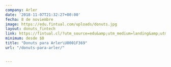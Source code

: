 ```yaml
---
company: Arler
date: '2018-11-07T21:32:27+00:00'
fecha: 8 de noviembre
image: https://edu.fintual.com/uploads/donuts.jpg
layout: donuts_fintech
link: https://fintual.cl/?utm_source=edu&amp;utm_medium=landing&amp;utm_campaign=pizzas
minimum: desde $0
title: "Donuts para Arler\U0001F369"
url: "/donuts-para-arler/"


---
```

